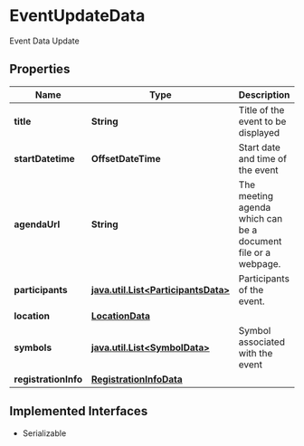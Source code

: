 

# EventUpdateData

Event Data Update

## Properties

Name | Type | Description | Notes
------------ | ------------- | ------------- | -------------
**title** | **String** | Title of the event to be displayed | 
**startDatetime** | **OffsetDateTime** | Start date and time of the event | 
**agendaUrl** | **String** | The meeting agenda which can be a document file or a webpage. |  [optional]
**participants** | [**java.util.List&lt;ParticipantsData&gt;**](ParticipantsData.md) | Participants of the event. |  [optional]
**location** | [**LocationData**](LocationData.md) |  |  [optional]
**symbols** | [**java.util.List&lt;SymbolData&gt;**](SymbolData.md) | Symbol associated with the event | 
**registrationInfo** | [**RegistrationInfoData**](RegistrationInfoData.md) |  |  [optional]


## Implemented Interfaces

* Serializable


